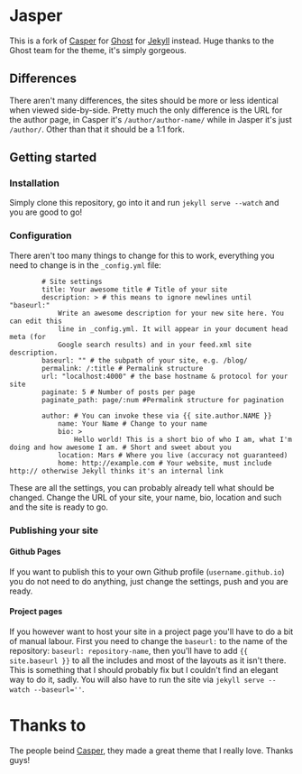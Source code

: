 # Jasper

This is a fork of [Casper](caspertheme) for [Ghost](tryghost) for [Jekyll](jekyllrb) instead. Huge thanks to the Ghost team for the theme, it's simply gorgeous.

## Differences
There aren't many differences, the sites should be more or less identical when viewed side-by-side. Pretty much the only difference is the URL for the author page, in Casper it's ```/author/author-name/``` while in Jasper it's just ```/author/```. Other than that it should be a 1:1 fork.

## Getting started
### Installation
Simply clone this repository, go into it and run ```jekyll serve --watch``` and you are good to go!

### Configuration
There aren't too many things to change for this to work, everything you need to change is in the ```_config.yml``` file:

```      
        # Site settings
        title: Your awesome title # Title of your site
        description: > # this means to ignore newlines until "baseurl:"
            Write an awesome description for your new site here. You can edit this
            line in _config.yml. It will appear in your document head meta (for
            Google search results) and in your feed.xml site description.
        baseurl: "" # the subpath of your site, e.g. /blog/
        permalink: /:title # Permalink structure
        url: "localhost:4000" # the base hostname & protocol for your site
        paginate: 5 # Number of posts per page
        paginate_path: page/:num #Permalink structure for pagination

        author: # You can invoke these via {{ site.author.NAME }} 
            name: Your Name # Change to your name
            bio: >
                Hello world! This is a short bio of who I am, what I'm doing and how awesome I am. # Short and sweet about you
            location: Mars # Where you live (accuracy not guaranteed)
            home: http://example.com # Your website, must include http:// otherwise Jekyll thinks it's an internal link
```

These are all the settings, you can probably already tell what should be changed. Change the URL of your site, your name, bio, location and such and the site is ready to go.

### Publishing your site
#### Github Pages
If you want to publish this to your own Github profile (```username.github.io```) you do not need to do anything, just change the settings, push and you are ready.

#### Project pages
If you however want to host your site in a project page you'll have to do a bit of manual labour. First you need to change the ```baseurl:``` to the name of the repository: ```baseurl: repository-name```, then you'll have to add ```{{ site.baseurl }}``` to all the includes and most of the layouts as it isn't there. This is something that I should probably fix but I couldn't find an elegant way to do it, sadly. You will also have to run the site via ```jekyll serve --watch --baseurl=''```.

# Thanks to
The people beind [Casper](caspertheme), they made a great theme that I really love. Thanks guys!

[caspertheme]: https://github.com/TryGhost/Casper
[tryghost]: https://github.com/TryGhost/Ghost
[jekyll]: http://jekyllrb.com/
